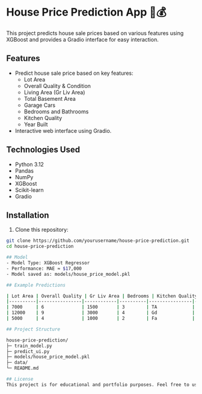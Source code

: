 # House Price Prediction App 🏡💰

This project predicts house sale prices based on various features using XGBoost and provides a Gradio interface for easy interaction.

## Features
- Predict house sale price based on key features:
  - Lot Area
  - Overall Quality & Condition
  - Living Area (Gr Liv Area)
  - Total Basement Area
  - Garage Cars
  - Bedrooms and Bathrooms
  - Kitchen Quality
  - Year Built
- Interactive web interface using Gradio.

## Technologies Used
- Python 3.12
- Pandas
- NumPy
- XGBoost
- Scikit-learn
- Gradio

## Installation

1. Clone this repository:
```bash
git clone https://github.com/yourusername/house-price-prediction.git
cd house-price-prediction

## Model
- Model Type: XGBoost Regressor
- Performance: MAE ≈ $17,000
- Model saved as: models/house_price_model.pkl

## Example Predictions

| Lot Area | Overall Quality | Gr Liv Area | Bedrooms | Kitchen Quality | Year Built | Predicted Price ($) |
|----------|----------------|------------|----------|----------------|------------|-------------------|
| 7000     | 6              | 1500       | 3        | TA             | 2012       | 194,760           |
| 12000    | 9              | 3000       | 4        | Gd             | 2018       | 412,085           |
| 5000     | 4              | 1000       | 2        | Fa             | 1980       | 96,705            |

## Project Structure

house-price-prediction/
├─ train_model.py
├─ predict_ui.py
├─ models/house_price_model.pkl
├─ data/
└─ README.md

## License
This project is for educational and portfolio purposes. Feel free to use and adapt it for learning or demonstrations.

